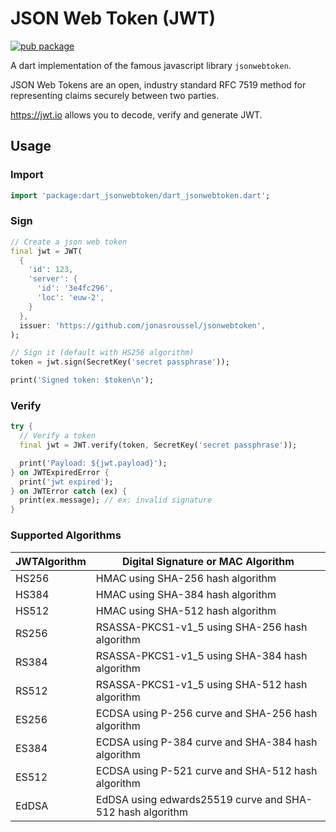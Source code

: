 # JSON Web Token (JWT)
[![pub package](https://img.shields.io/pub/v/dart_jsonwebtoken.svg)](https://pub.dev/packages/dart_jsonwebtoken)

A dart implementation of the famous javascript library `jsonwebtoken`.

JSON Web Tokens are an open, industry standard RFC 7519 method for representing claims securely between two parties.

https://jwt.io allows you to decode, verify and generate JWT.

## Usage

### Import
```dart
import 'package:dart_jsonwebtoken/dart_jsonwebtoken.dart';
```

### Sign

```dart
// Create a json web token
final jwt = JWT(
  {
    'id': 123,
    'server': {
      'id': '3e4fc296',
      'loc': 'euw-2',
    }
  },
  issuer: 'https://github.com/jonasroussel/jsonwebtoken',
);

// Sign it (default with HS256 algorithm)
token = jwt.sign(SecretKey('secret passphrase'));

print('Signed token: $token\n');
```

### Verify

```dart
try {
  // Verify a token
  final jwt = JWT.verify(token, SecretKey('secret passphrase'));

  print('Payload: ${jwt.payload}');
} on JWTExpiredError {
  print('jwt expired');
} on JWTError catch (ex) {
  print(ex.message); // ex: invalid signature
}
```

### Supported Algorithms

JWTAlgorithm | Digital Signature or MAC Algorithm
-------------|-----------------------------------
HS256 | HMAC using SHA-256 hash algorithm
HS384 | HMAC using SHA-384 hash algorithm
HS512 | HMAC using SHA-512 hash algorithm
RS256 | RSASSA-PKCS1-v1_5 using SHA-256 hash algorithm
RS384 | RSASSA-PKCS1-v1_5 using SHA-384 hash algorithm
RS512 | RSASSA-PKCS1-v1_5 using SHA-512 hash algorithm
ES256 | ECDSA using P-256 curve and SHA-256 hash algorithm
ES384 | ECDSA using P-384 curve and SHA-384 hash algorithm
ES512 | ECDSA using P-521 curve and SHA-512 hash algorithm
EdDSA | EdDSA using edwards25519 curve and SHA-512 hash algorithm
